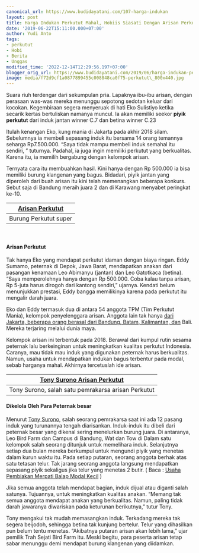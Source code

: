 ```yaml
---
canonical_url: https://www.budidayatani.com/107-harga-indukan
layout: post
title: Harga Indukan Perkutut Mahal, Hobiis Siasati Dengan Arisan Perkutut
date: '2019-06-22T15:11:00.000+07:00'
author: Yudi Anto
tags:
- perkutut
- Hobi
- Berita
- Unggas
modified_time: '2022-12-14T12:29:56.197+07:00'
blogger_orig_url: https://www.budidayatani.com/2019/06/harga-indukan-perkutut-mahal-hobiis.html
image: media/f72d9cf1a0877899455c008848ca0f75-perkutut\_800x440.jpg
---
```

Suara riuh terdengar dari sekumpulan pria. Lapaknya ibu-ibu arisan, dengan perasaan was-was mereka menunggu sepotong sedotan keluar dari kocokan. Kegembiraan segera menyeruak di hati Eko Sulistiyo ketika secarik kertas bertuliskan namanya muncul. Ia akan memiliki seekor **piyik perkutut** dari induk jantan winner C.7 dan betina winner C.23

Itulah kenangan Eko, kung mania di Jakarta pada akhir 2018 silam. Sebelumnya ia membeli sepasang induk itu bersama 14 orang temannya seharga Rp7.500.000. “Saya tidak mampu membeli induk semahal itu sendiri, ” tuturnya. Padahal, ia juga ingin memiliki perkutut yang berkualitas. Karena itu, ia memilih bergabung dengan kelompok arisan.

Ternyata cara itu membuahkan hasil. Kini hanya dengan Rp 500.000 ia bisa memiliki burung klangenan yang bagus. Bidadari, piyik jantan yang diperoleh dari buah arisan itu kini telah memenangkan beberapa konkurs. Sebut saja di Bandung meraih juara 2 dan di Karawang menyabet peringkat ke-10.



| [Arisan Perkutut](https://i1.wp.com/1.bp.blogspot.com/-qn3YV1mtbDQ/XQ3hmV7ekHI/AAAAAAAACXE/q-iC1nKktrYsyaA55CXh5EchmRfgOIV8wCLcBGAs/s1600/perkutut_800x440.jpg?ssl=1) |
| --- |
| Burung Perkutut super |

 

#### Arisan Perkutut

Tak hanya Eko yang mendapat perkutut idaman dengan biaya ringan. Eddy Sumamo, peternak di Depok, Jawa Barat, mendapatkan anakan dari pasangan kenamaan Leo Abimanyu (jantan) dan Leo Gatotkaca (betina). “Saya memperolehnya hanya dengan Rp 500.000. Coba kalau tanpa arisan, Rp 5-juta harus dirogoh dari kantong sendiri,” ujarnya. Kendati belum menunjukkan prestasi, Eddy bangga memilikinya karena pada perkutut itu mengalir darah juara.

Eko dan Eddy termasuk dua di antara 54 anggota TPM (Tim Perkutut Mania), kelompok penyelenggara arisan. Anggota lain tak hanya [dari Jakarta, beberapa orang berasal dari Bandung, Batam, Kalimantan, dan](https://www.budidayatani.com/2019/06/prospek-keuntungan-dan-nilai-bisnis.html) Bali. Mereka terjaring melalui dunia maya.

Kelompok arisan ini terbentuk pada 2018. Berawal dari kumpul rutin sesama peternak lalu berkeinginan untuk meningkatkan kualitas perkutut Indonesia. Caranya, mau tidak mau induk yang digunakan peternak harus berkualitas. Namun, usaha untuk mendapatkan indukan bagus terbentur pada modal, sebab harganya mahal. Akhirnya tercetuslah ide arisan.



| [Tony Surono Arisan Perkutut](https://i0.wp.com/1.bp.blogspot.com/-pHSaO86w6dk/XQ3hwKmgxwI/AAAAAAAACXI/zYRkEG8ZAA8-fdlEvSkfuaX6SNIRGlQ_QCLcBGAs/s1600/perkutut_800x517.jpg?ssl=1) |
| --- |
| Tony Surono, salah satu pemrakarsa arisan Perkutut |

#### Dikelola Oleh Para Peternak besar

Menurut [Tony Surono](http://www.oocities.org/trahsejati/intips2.htm), salah seorang pemrakarsa saat ini ada 12 pasang induk yang turunannya tengah diarisankan. Induk-induk itu dibeli dari peternak besar yang dikenal sering menelurkan burung juara. Di antaranya, Leo Bird Farm dan Campus di Bandung, Wat dan Tow di Dalam satu kelompok salah seorang ditunjuk untuk memelihara induk. Selanjutnya setiap dua bulan mereka berkumpul untuk mengundi piyik yang menetas dalam kurun waktu itu. Pada setiap putaran, seorang anggota berhak atas satu tetasan telur. Tak jarang seorang anggota langsung mendapatkan sepasang piyik sekaligus jika telur yang menetas 2 butir. ( Baca : [Usaha Pembiakan Merpati Balap Modal Kecil](https://www.budidayatani.com/2019/06/usaha-pembiakan-merpati-balap-modal.html) )

Jika semua anggota telah mendapat bagian, induk dijual atau diganti salah satunya. Tujuannya, untuk meningkatkan kualitas anakan. “Memang tak semua anggota mendapat anakan yang berkualitas. Namun, paling tidak darah jawaranya diwariskan pada keturunan berikutnya,” tutur Tony.

Tony mengakui tak mudah memasangkan induk. Terkadang mereka tak segera beijodoh, sehingga betina tak kunjung bertelur. Telur yang dihasilkan pun belum tentu menetas. “Akibatnya putaran arisan akan lebih lama,” ujar pemilik Trah Sejati Bird Farm itu. Meski begitu, para peserta arisan tetap sabar menunggu demi mendapat burung klangenan yang diidamkan.

